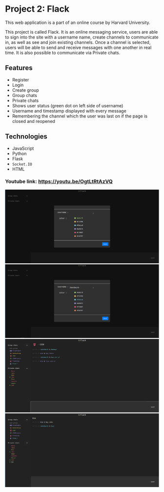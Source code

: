 # Project 2: Flack

This web application is a part of an online course by Harvard University.

This project is called Flack. It is an online messaging service, users are able to sign into the site with a username name, create channels to communicate in, as well as see and join existing channels. Once a channel is selected, users will be able to send and receive messages with one another in real time. It is also possible to communicate via Private chats.

## Features

- Register
- Login
- Create group
- Group chats
- Private chats
- Shows user status (green dot on left side of username)
- Username and timestamp displayed with every message
- Remembering the channel which the user was last on if the page is closed and reopened

## Technologies

- JavaScript
- Python
- Flask
- `Socket.IO`
- HTML

### Youtube link: https://youtu.be/OgtLtRtAzVQ

![image1](/snapshots/1.png)
![image2](/snapshots/2.png)
![image3](/snapshots/3.png)
![image4](/snapshots/4.png)
